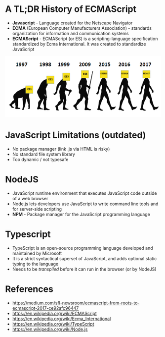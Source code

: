 # A TL;DR History of ECMAScript

* **Javascript** - Language created for the Netscape Navigator
* **ECMA** (European Computer Manufacturers Association) - standards organization for information and communication systems
* **ECMAScript** - ECMAScript (or ES) is a scripting-language specification standardized by Ecma International. It was created to standardize JavaScript

![Evolution](evolution.png)

# JavaScript Limitations (outdated)

* No package manager (link .js via HTML is risky)
* No standard file system library
* Too dynamic / not typesafe

# NodeJS

* JavaScript runtime environment that executes JavaScript code outside of a web browser
* Node.js lets developers use JavaScript to write command line tools and for server-side scripting
* **NPM** - Package manager for the JavaScript programming language

# Typescript

* TypeScript is an open-source programming language developed and maintained by Microsoft
* It is a strict syntactical superset of JavaScript, and adds optional static typing to the language
* Needs to be *transpiled* before it can run in the browser (or by NodeJS)

# References

* https://medium.com/sfl-newsroom/ecmascript-from-roots-to-ecmascript-2017-ce92afc96447
* https://en.wikipedia.org/wiki/ECMAScript
* https://en.wikipedia.org/wiki/Ecma_International
* https://en.wikipedia.org/wiki/TypeScript
* https://en.wikipedia.org/wiki/Node.js